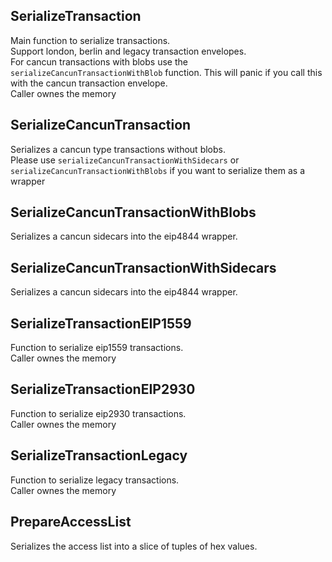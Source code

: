 ## SerializeTransaction
Main function to serialize transactions.\
Support london, berlin and legacy transaction envelopes.\
For cancun transactions with blobs use the `serializeCancunTransactionWithBlob` function. This
will panic if you call this with the cancun transaction envelope.\
Caller ownes the memory

## SerializeCancunTransaction
Serializes a cancun type transactions without blobs.\
Please use `serializeCancunTransactionWithSidecars` or
`serializeCancunTransactionWithBlobs` if you want to
serialize them as a wrapper

## SerializeCancunTransactionWithBlobs
Serializes a cancun sidecars into the eip4844 wrapper.

## SerializeCancunTransactionWithSidecars
Serializes a cancun sidecars into the eip4844 wrapper.

## SerializeTransactionEIP1559
Function to serialize eip1559 transactions.\
Caller ownes the memory

## SerializeTransactionEIP2930
Function to serialize eip2930 transactions.\
Caller ownes the memory

## SerializeTransactionLegacy
Function to serialize legacy transactions.\
Caller ownes the memory

## PrepareAccessList
Serializes the access list into a slice of tuples of hex values.

